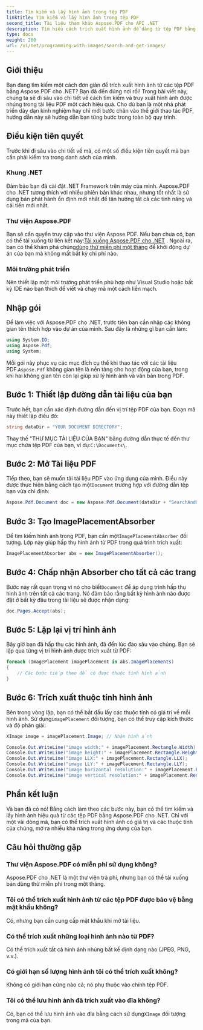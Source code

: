 ```yaml
---
title: Tìm kiếm và lấy hình ảnh trong tệp PDF
linktitle: Tìm kiếm và lấy hình ảnh trong tệp PDF
second_title: Tài liệu tham khảo Aspose.PDF cho API .NET
description: Tìm hiểu cách trích xuất hình ảnh dễ dàng từ tệp PDF bằng Aspose.PDF cho .NET. Thực hiện theo hướng dẫn từng bước này để nâng cao kỹ năng xử lý PDF của bạn.
type: docs
weight: 260
url: /vi/net/programming-with-images/search-and-get-images/
---
```

## Giới thiệu

Bạn đang tìm kiếm một cách đơn giản để trích xuất hình ảnh từ các tệp PDF bằng Aspose.PDF cho .NET? Bạn đã đến đúng nơi rồi! Trong bài viết này, chúng ta sẽ đi sâu vào chi tiết về cách tìm kiếm và truy xuất hình ảnh được nhúng trong tài liệu PDF một cách hiệu quả. Cho dù bạn là một nhà phát triển dày dạn kinh nghiệm hay chỉ mới bước chân vào thế giới thao tác PDF, hướng dẫn này sẽ hướng dẫn bạn từng bước trong toàn bộ quy trình.

## Điều kiện tiên quyết

Trước khi đi sâu vào chi tiết về mã, có một số điều kiện tiên quyết mà bạn cần phải kiểm tra trong danh sách của mình. 

### Khung .NET

Đảm bảo bạn đã cài đặt .NET Framework trên máy của mình. Aspose.PDF cho .NET tương thích với nhiều phiên bản khác nhau, nhưng tốt nhất là sử dụng bản phát hành ổn định mới nhất để tận hưởng tất cả các tính năng và cải tiến mới nhất.

### Thư viện Aspose.PDF

 Bạn sẽ cần quyền truy cập vào thư viện Aspose.PDF. Nếu bạn chưa có, bạn có thể tải xuống từ liên kết này:[Tải xuống Aspose.PDF cho .NET](https://releases.aspose.com/pdf/net/) . Ngoài ra, bạn có thể khám phá chúng[dùng thử miễn phí một tháng](https://releases.aspose.com/) để khởi động dự án của bạn mà không mất bất kỳ chi phí nào.

### Môi trường phát triển

Nên thiết lập một môi trường phát triển phù hợp như Visual Studio hoặc bất kỳ IDE nào bạn thích để viết và chạy mã một cách liền mạch.

## Nhập gói

Để làm việc với Aspose.PDF cho .NET, trước tiên bạn cần nhập các không gian tên thích hợp vào dự án của mình. Sau đây là những gì bạn cần làm:

```csharp
using System.IO;
using Aspose.Pdf;
using System;
```

 Mỗi gói này phục vụ các mục đích cụ thể khi thao tác với các tài liệu PDF.`Aspose.Pdf` không gian tên là nền tảng cho hoạt động của bạn, trong khi hai không gian tên còn lại giúp xử lý hình ảnh và văn bản trong PDF.

## Bước 1: Thiết lập đường dẫn tài liệu của bạn

Trước hết, bạn cần xác định đường dẫn đến vị trí tệp PDF của bạn. Đoạn mã này thiết lập điều đó:

```csharp
string dataDir = "YOUR DOCUMENT DIRECTORY";
```

 Thay thế "THƯ MỤC TÀI LIỆU CỦA BẠN" bằng đường dẫn thực tế đến thư mục chứa tệp PDF của bạn, ví dụ:`C:\Documents\`.

## Bước 2: Mở Tài liệu PDF

 Tiếp theo, bạn sẽ muốn tải tài liệu PDF vào ứng dụng của mình. Điều này được thực hiện bằng cách tạo một`Document` trường hợp với đường dẫn tệp bạn vừa chỉ định:

```csharp
Aspose.Pdf.Document doc = new Aspose.Pdf.Document(dataDir + "SearchAndGetImages.pdf");
```

## Bước 3: Tạo ImagePlacementAbsorber

 Để tìm kiếm hình ảnh trong PDF, bạn cần một`ImagePlacementAbsorber` đối tượng. Lớp này giúp hấp thụ hình ảnh từ PDF trong quá trình trích xuất:

```csharp
ImagePlacementAbsorber abs = new ImagePlacementAbsorber();
```

## Bước 4: Chấp nhận Absorber cho tất cả các trang

 Bước này rất quan trọng vì nó cho biết`Document` để áp dụng trình hấp thụ hình ảnh trên tất cả các trang. Nó đảm bảo rằng bất kỳ hình ảnh nào được đặt ở bất kỳ đâu trong tài liệu sẽ được nhận dạng:

```csharp
doc.Pages.Accept(abs);
```

## Bước 5: Lặp lại vị trí hình ảnh

Bây giờ bạn đã hấp thụ các hình ảnh, đã đến lúc đào sâu vào chúng. Bạn sẽ lặp qua từng vị trí hình ảnh được trích xuất từ PDF:

```csharp
foreach (ImagePlacement imagePlacement in abs.ImagePlacements)
{
    // Các bước tiếp theo để có được thuộc tính hình ảnh
}
```

## Bước 6: Trích xuất thuộc tính hình ảnh

 Bên trong vòng lặp, bạn có thể bắt đầu lấy các thuộc tính có giá trị về mỗi hình ảnh. Sử dụng`imagePlacement` đối tượng, bạn có thể truy cập kích thước và độ phân giải:

```csharp
XImage image = imagePlacement.Image; // Nhận hình ảnh

Console.Out.WriteLine("image width:" + imagePlacement.Rectangle.Width);
Console.Out.WriteLine("image height:" + imagePlacement.Rectangle.Height);
Console.Out.WriteLine("image LLX:" + imagePlacement.Rectangle.LLX);
Console.Out.WriteLine("image LLY:" + imagePlacement.Rectangle.LLY);
Console.Out.WriteLine("image horizontal resolution:" + imagePlacement.Resolution.X);
Console.Out.WriteLine("image vertical resolution:" + imagePlacement.Resolution.Y);
```

## Phần kết luận

Và bạn đã có nó! Bằng cách làm theo các bước này, bạn có thể tìm kiếm và lấy hình ảnh hiệu quả từ các tệp PDF bằng Aspose.PDF cho .NET. Chỉ với một vài dòng mã, bạn có thể trích xuất hình ảnh có giá trị và các thuộc tính của chúng, mở ra nhiều khả năng trong ứng dụng của bạn.

## Câu hỏi thường gặp

### Thư viện Aspose.PDF có miễn phí sử dụng không?  
Aspose.PDF cho .NET là một thư viện trả phí, nhưng bạn có thể tải xuống bản dùng thử miễn phí trong một tháng.

### Tôi có thể trích xuất hình ảnh từ các tệp PDF được bảo vệ bằng mật khẩu không?  
Có, nhưng bạn cần cung cấp mật khẩu khi mở tài liệu.

### Có thể trích xuất những loại hình ảnh nào từ PDF?  
Có thể trích xuất tất cả hình ảnh nhúng bất kể định dạng nào (JPEG, PNG, v.v.).

### Có giới hạn số lượng hình ảnh tôi có thể trích xuất không?  
Không có giới hạn cứng nào cả; nó phụ thuộc vào chính tệp PDF.

### Tôi có thể lưu hình ảnh đã trích xuất vào đĩa không?  
 Có, bạn có thể lưu hình ảnh vào đĩa bằng cách sử dụng`XImage` đối tượng trong mã của bạn.
